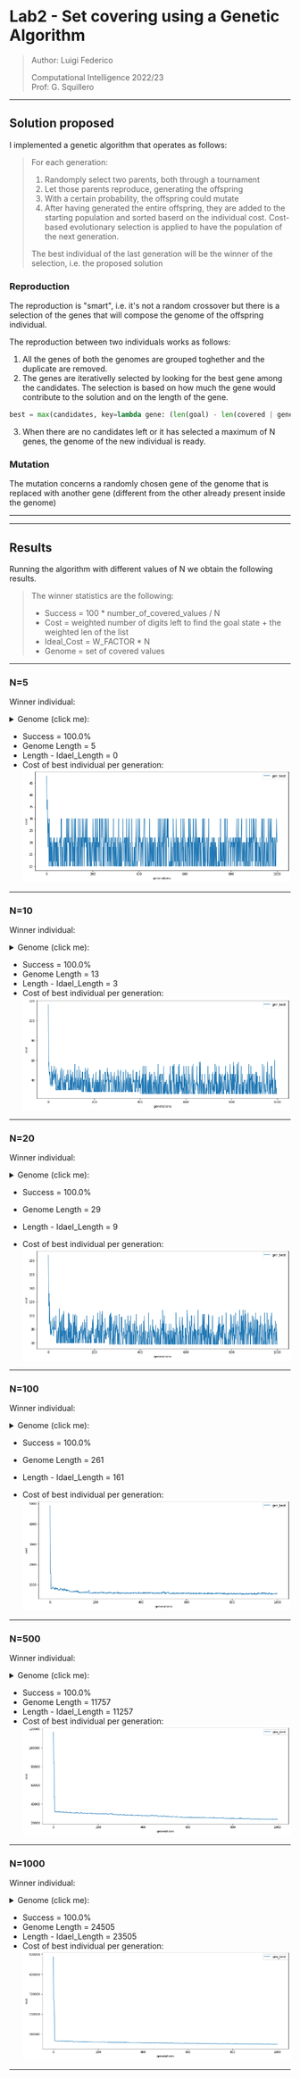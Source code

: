 
# __Lab2 - Set covering using a Genetic Algorithm__

> Author: Luigi Federico  
>  
> Computational Intelligence 2022/23  
> Prof: G. Squillero

---

## __Solution proposed__

I implemented a genetic algorithm that operates as follows:  
> For each generation:  
> 1. Randomply select two parents, both through a tournament  
> 2. Let those parents reproduce, generating the offspring  
> 3. With a certain probability, the offspring could mutate  
> 4. After having generated the entire offspring, they are added to the starting population and sorted baserd on the individual cost. Cost-based evolutionary selection is applied to have the population of the next generation.  
> 
> The best individual of the last generation will be the winner of the selection, i.e. the proposed solution


### __Reproduction__

The reproduction is "smart", i.e. it's not a random crossover but there is a selection of the genes that will compose the genome of the offspring individual.  

The reproduction between two individuals works as follows:
1. All the genes of both the genomes are grouped toghether and the duplicate are removed.
2. The genes are iterativelly selected by looking for the best gene among the candidates. The selection is based on how much the gene would contribute to the solution and on the length of the gene.
```Python
best = max(candidates, key=lambda gene: (len(goal) - len(covered | gene.values), -len(gene)))
```
3. When there are no candidates left or it has selected a maximum of N genes, the genome of the new individual is ready.

### __Mutation__

The mutation concerns a randomly chosen gene of the genome that is replaced with another gene (different from the other already present inside the genome)


---
---

## __Results__

Running the algorithm with different values of N we obtain the following results.

> The winner statistics are the following:
> - Success = 100 * number_of_covered_values / N
> - Cost = weighted number of digits left to find the goal state + the weighted len of the list
> - Ideal_Cost = W_FACTOR * N 
> - Genome = set of covered values

---

### __N=5__

Winner individual: 

<details>
<summary>Genome (click me):</summary>
[0]
[2]
[4]
[1, 3]
</details>

- Success = 100.0%
- Genome Length = 5
- Length - Idael_Length = 0
- Cost of best individual per generation:
![Best individuals per generation](./plots/best_gen_5.png)

---

### __N=10__

Winner individual: 

<details>
<summary>Genome (click me):</summary>
[6]
[0, 3]
[6, 9]
[2, 7, 8]
[0, 4]
[1, 3, 5]
</details>

- Success = 100.0%
- Genome Length = 13
- Length - Idael_Length = 3
- Cost of best individual per generation:
![Best individuals per generation](./plots/best_gen_10.png)

---

### __N=20__

Winner individual: 

<details>
<summary>Genome (click me):</summary>
[5, 8, 16]
[0, 1, 2, 7]
[4, 7, 8]
[3, 6, 7, 13, 15]
[3, 6, 7, 10, 14, 17]
[2, 3, 9, 11, 12, 17, 18, 19]
</details>

- Success = 100.0%
- Genome Length = 29
- Length - Idael_Length = 9

- Cost of best individual per generation:
![Best individuals per generation](./plots/best_gen_20.png)

---

### __N=100__

Winner individual: 

<details>
<summary>Genome (click me):</summary>
[2, 3, 14, 15, 19, 20, 24, 27, 32, 41, 46, 65, 66, 68, 77, 94, 97]
[1, 5, 11, 15, 19, 20, 21, 31, 35, 47, 50, 60, 63, 74, 76, 88, 98]
[3, 11, 13, 16, 23, 34, 39, 45, 46, 52, 55, 56, 57, 65, 70, 71, 97]
[2, 8, 18, 20, 22, 23, 24, 36, 39, 50, 58, 62, 63, 72, 77, 82, 87, 93]
[2, 10, 12, 16, 29, 31, 34, 38, 52, 57, 70, 71, 72, 75, 81, 83, 86, 97]
[0, 1, 5, 7, 12, 27, 34, 43, 48, 54, 60, 62, 66, 74, 77, 85, 96, 97]
[0, 2, 14, 18, 23, 30, 37, 45, 53, 54, 63, 65, 68, 73, 76, 78, 80, 85, 91]
[4, 9, 10, 12, 15, 25, 29, 33, 35, 37, 42, 45, 46, 56, 64, 65, 69, 82, 86]
[9, 11, 12, 14, 19, 29, 32, 33, 37, 58, 63, 65, 73, 82, 85, 92, 99]
[1, 3, 11, 19, 20, 26, 33, 41, 50, 55, 69, 70, 73, 75, 79, 80, 90, 97, 98]
[6, 12, 15, 18, 20, 24, 30, 31, 34, 37, 40, 41, 49, 53, 57, 59, 73, 78, 92, 97]
[1, 7, 15, 17, 20, 22, 33, 39, 44, 58, 63, 66, 77, 78, 84, 85, 89, 90, 92, 94]
[3, 4, 7, 11, 13, 15, 24, 27, 28, 32, 36, 44, 57, 67, 76, 79, 81, 84, 87, 90, 92]
[6, 10, 16, 17, 25, 33, 43, 50, 51, 55, 60, 61, 62, 64, 70, 71, 73, 89, 95, 97, 99]
</details>

- Success = 100.0%
- Genome Length = 261
- Length - Idael_Length = 161

- Cost of best individual per generation:
![Best individuals per generation](./plots/best_gen_100.png)

---

### __N=500__

Winner individual: 

<details>
<summary>Genome (click me):</summary>
[11, 16, 17, 20, 24, 38, 60, 66, 75, 78, 79, 86, 102, 108, 117, 120, 122, 126, 134, 138, 139, 140, 141, 142, 151, 155, 157, 158, 178, 191, 197, 200, 201, 204, 206, 211, 224, 227, 232, 239, 242, 248, 249, 258, 260, 261, 265, 266, 267, 268, 275, 277, 278, 279, 294, 296, 304, 306, 308, 321, 322, 336, 348, 353, 355, 359, 370, 372, 380, 383, 387, 388, 392, 395, 403, 411, 417, 419, 422, 455, 464, 485, 486, 493, 494, 498]
[3, 14, 33, 37, 38, 52, 62, 66, 69, 79, 83, 109, 113, 117, 118, 119, 126, 141, 147, 151, 169, 188, 196, 203, 208, 210, 216, 217, 223, 225, 228, 229, 240, 241, 256, 257, 261, 262, 272, 285, 287, 288, 301, 312, 313, 322, 323, 331, 333, 334, 336, 338, 339, 342, 352, 354, 357, 362, 367, 376, 377, 378, 380, 384, 385, 386, 389, 397, 402, 409, 415, 416, 418, 427, 431, 434, 436, 437, 439, 441, 451, 454, 463, 471, 484, 485, 486, 492, 497, 499]
[0, 12, 14, 19, 36, 46, 56, 57, 61, 66, 77, 78, 82, 88, 91, 104, 106, 113, 116, 117, 122, 124, 137, 139, 143, 145, 149, 151, 159, 168, 170, 187, 190, 191, 206, 207, 215, 220, 226, 230, 231, 249, 268, 278, 279, 282, 287, 289, 303, 314, 326, 331, 335, 347, 348, 350, 353, 355, 366, 375, 378, 382, 384, 389, 396, 397, 400, 404, 405, 409, 417, 426, 432, 435, 436, 443, 444, 449, 451, 458, 465, 468, 472, 474, 481, 483, 484, 486, 487, 498]
[0, 16, 17, 20, 21, 25, 34, 37, 39, 48, 65, 69, 89, 91, 93, 100, 102, 103, 121, 139, 152, 157, 162, 171, 175, 178, 181, 186, 187, 204, 207, 214, 220, 224, 226, 232, 247, 250, 256, 258, 261, 264, 276, 282, 284, 285, 286, 288, 290, 292, 295, 306, 308, 311, 313, 314, 319, 320, 321, 325, 331, 336, 337, 340, 343, 351, 357, 364, 380, 391, 393, 404, 405, 406, 414, 417, 418, 422, 424, 426, 430, 435, 436, 440, 443, 454, 465, 471, 493, 498]
[1, 8, 16, 28, 34, 45, 46, 68, 75, 79, 84, 85, 89, 92, 95, 109, 110, 118, 119, 123, 124, 129, 133, 141, 142, 143, 146, 153, 154, 157, 161, 173, 175, 181, 188, 190, 191, 192, 196, 198, 204, 206, 210, 216, 230, 232, 233, 236, 246, 248, 254, 256, 269, 272, 273, 280, 282, 294, 298, 300, 302, 307, 314, 316, 319, 328, 333, 343, 348, 354, 359, 360, 362, 364, 367, 368, 373, 375, 379, 400, 426, 429, 437, 439, 442, 444, 448, 453, 465, 468]
[2, 6, 8, 9, 12, 18, 23, 28, 50, 53, 56, 70, 71, 80, 83, 85, 106, 113, 115, 116, 125, 126, 129, 147, 152, 157, 160, 161, 165, 169, 172, 174, 175, 180, 182, 188, 195, 196, 197, 210, 213, 219, 223, 252, 264, 267, 270, 272, 277, 284, 287, 289, 300, 303, 310, 313, 320, 327, 343, 359, 362, 363, 372, 374, 381, 386, 390, 393, 396, 398, 399, 421, 433, 436, 443, 451, 452, 461, 464, 468, 476, 477, 479, 480, 485, 488, 489, 490, 491, 493, 496]
[2, 3, 8, 15, 23, 29, 30, 36, 40, 46, 48, 49, 55, 64, 78, 85, 94, 97, 98, 102, 113, 122, 128, 137, 143, 150, 157, 158, 168, 179, 191, 192, 195, 207, 212, 214, 217, 230, 232, 237, 241, 248, 252, 253, 260, 271, 272, 273, 282, 289, 292, 296, 298, 301, 303, 312, 315, 316, 318, 320, 321, 329, 332, 349, 351, 354, 361, 367, 368, 374, 375, 378, 384, 389, 392, 396, 402, 404, 406, 408, 416, 422, 423, 439, 445, 456, 472, 473, 485, 490, 495]
[1, 16, 20, 21, 26, 29, 34, 45, 50, 54, 56, 57, 59, 61, 71, 72, 79, 84, 85, 86, 87, 88, 91, 94, 100, 101, 104, 108, 118, 119, 129, 143, 144, 146, 163, 166, 171, 178, 187, 194, 199, 200, 210, 217, 219, 227, 235, 239, 240, 241, 246, 250, 251, 254, 270, 275, 285, 295, 313, 318, 321, 323, 333, 336, 345, 346, 357, 376, 377, 380, 383, 389, 394, 395, 399, 401, 410, 420, 423, 424, 427, 441, 443, 447, 448, 467, 470, 474, 483, 488, 489, 499]
[14, 18, 20, 26, 46, 55, 74, 78, 81, 91, 95, 97, 102, 106, 130, 133, 134, 139, 143, 145, 154, 171, 176, 182, 185, 190, 192, 195, 198, 200, 205, 208, 213, 214, 223, 231, 234, 237, 241, 248, 253, 256, 260, 263, 268, 271, 276, 277, 281, 282, 283, 284, 291, 294, 295, 298, 303, 310, 318, 324, 327, 331, 335, 337, 344, 346, 351, 353, 369, 371, 386, 391, 395, 396, 397, 399, 407, 413, 417, 419, 422, 424, 435, 450, 458, 459, 464, 474, 475, 478, 484, 487]
[17, 22, 38, 42, 45, 49, 50, 55, 57, 75, 80, 82, 83, 85, 88, 95, 99, 102, 105, 108, 114, 117, 124, 128, 136, 140, 141, 145, 148, 152, 154, 155, 156, 157, 161, 165, 167, 170, 171, 181, 193, 194, 197, 205, 214, 219, 222, 237, 246, 261, 264, 273, 276, 278, 280, 283, 289, 296, 300, 302, 308, 309, 325, 326, 327, 329, 331, 332, 334, 338, 347, 353, 358, 360, 378, 392, 394, 400, 405, 406, 412, 415, 422, 425, 427, 428, 437, 444, 447, 449, 452, 455, 473]
[4, 13, 20, 21, 22, 29, 32, 38, 39, 42, 48, 49, 53, 54, 56, 57, 77, 78, 80, 88, 90, 92, 99, 104, 114, 119, 125, 132, 134, 139, 151, 152, 158, 161, 162, 167, 171, 173, 190, 193, 199, 205, 209, 213, 220, 222, 223, 237, 255, 261, 263, 271, 273, 274, 275, 278, 282, 284, 293, 297, 298, 302, 318, 319, 328, 330, 335, 339, 340, 342, 358, 360, 364, 368, 370, 383, 387, 389, 390, 391, 400, 415, 419, 423, 424, 435, 436, 438, 445, 452, 457, 466, 486, 488]
[1, 17, 18, 24, 26, 30, 32, 39, 41, 42, 45, 46, 55, 58, 61, 67, 71, 77, 79, 80, 83, 88, 90, 100, 103, 111, 119, 122, 131, 136, 149, 155, 159, 160, 161, 165, 167, 168, 171, 177, 179, 187, 193, 194, 207, 210, 212, 223, 224, 226, 239, 242, 243, 245, 246, 251, 254, 256, 259, 261, 270, 274, 290, 302, 303, 307, 312, 316, 318, 320, 325, 338, 344, 346, 355, 368, 375, 383, 394, 396, 404, 408, 418, 427, 428, 450, 452, 458, 466, 467, 468, 471, 472, 478, 479]
[2, 7, 19, 29, 43, 44, 61, 69, 77, 78, 80, 83, 95, 96, 105, 108, 120, 122, 124, 128, 134, 138, 139, 141, 142, 148, 158, 181, 188, 193, 197, 198, 199, 204, 212, 218, 219, 234, 240, 245, 246, 247, 250, 256, 260, 261, 268, 269, 273, 283, 284, 289, 291, 294, 301, 305, 307, 311, 314, 317, 321, 328, 333, 334, 336, 346, 349, 354, 363, 367, 377, 382, 386, 388, 391, 423, 425, 436, 446, 448, 452, 454, 455, 458, 460, 464, 467, 471, 476, 478, 479, 484, 488, 490, 494]
[17, 20, 24, 30, 31, 38, 42, 45, 56, 58, 61, 63, 67, 70, 78, 87, 90, 94, 100, 101, 102, 103, 104, 109, 116, 117, 124, 127, 138, 141, 151, 164, 165, 168, 170, 175, 180, 183, 188, 201, 202, 205, 207, 210, 217, 219, 222, 224, 227, 229, 235, 264, 265, 282, 286, 292, 299, 302, 307, 312, 316, 322, 323, 324, 327, 333, 346, 347, 358, 361, 372, 373, 374, 375, 376, 382, 386, 391, 392, 406, 415, 424, 425, 427, 430, 434, 436, 440, 446, 450, 460, 464, 469, 474, 492, 498]
[2, 6, 10, 12, 19, 30, 31, 33, 41, 56, 62, 70, 79, 82, 83, 84, 85, 90, 94, 101, 105, 111, 117, 123, 129, 130, 139, 140, 143, 150, 151, 152, 158, 166, 167, 184, 194, 199, 204, 206, 213, 217, 223, 239, 253, 256, 260, 278, 283, 284, 290, 293, 297, 298, 301, 307, 310, 316, 321, 322, 333, 344, 345, 347, 349, 353, 356, 367, 373, 379, 383, 399, 404, 405, 406, 409, 422, 423, 427, 432, 435, 464, 468, 469, 471, 475, 476, 478, 482, 484, 488, 489, 491, 494, 496, 497]
[19, 34, 35, 40, 42, 43, 44, 48, 59, 73, 81, 83, 84, 103, 104, 105, 117, 126, 128, 132, 138, 143, 147, 162, 175, 183, 192, 195, 199, 200, 205, 219, 220, 228, 234, 241, 243, 247, 248, 253, 256, 257, 259, 260, 263, 266, 268, 276, 281, 286, 288, 297, 299, 308, 312, 313, 314, 317, 321, 329, 331, 336, 345, 349, 350, 353, 354, 356, 361, 362, 365, 367, 372, 380, 381, 382, 389, 390, 398, 411, 414, 418, 427, 432, 434, 441, 442, 445, 447, 454, 461, 467, 470, 471, 481, 487, 496]
[0, 5, 6, 10, 12, 22, 23, 24, 32, 33, 34, 38, 44, 53, 56, 62, 65, 66, 68, 75, 78, 94, 96, 98, 102, 104, 107, 109, 118, 120, 129, 130, 134, 143, 144, 149, 150, 155, 156, 157, 159, 170, 172, 182, 184, 187, 202, 210, 216, 217, 228, 229, 233, 240, 241, 244, 253, 256, 265, 272, 278, 281, 290, 292, 293, 305, 310, 322, 323, 324, 328, 329, 340, 347, 348, 350, 354, 361, 369, 370, 381, 386, 388, 389, 405, 412, 431, 437, 440, 441, 445, 468, 469, 491, 492, 497, 499]
[0, 2, 3, 5, 7, 18, 26, 32, 38, 40, 46, 47, 51, 55, 56, 64, 68, 73, 76, 78, 81, 95, 111, 115, 121, 124, 133, 145, 147, 152, 156, 159, 164, 173, 174, 175, 176, 179, 186, 188, 190, 193, 196, 199, 203, 212, 216, 217, 219, 222, 223, 226, 229, 236, 237, 244, 246, 268, 277, 284, 288, 293, 300, 307, 310, 313, 327, 330, 338, 340, 342, 345, 346, 349, 359, 360, 367, 374, 376, 392, 401, 405, 407, 419, 420, 431, 434, 444, 451, 458, 459, 470, 472, 479, 480, 489, 498]
[1, 4, 6, 9, 11, 13, 24, 26, 31, 34, 41, 46, 56, 68, 71, 72, 78, 86, 88, 90, 91, 104, 109, 113, 124, 125, 130, 135, 136, 137, 156, 173, 175, 177, 182, 188, 196, 198, 204, 206, 208, 209, 214, 220, 221, 222, 223, 241, 243, 250, 253, 273, 280, 281, 284, 286, 287, 288, 292, 308, 309, 310, 311, 318, 323, 330, 336, 339, 360, 361, 364, 368, 383, 392, 394, 395, 397, 403, 405, 407, 408, 414, 416, 417, 420, 423, 439, 442, 445, 447, 450, 462, 469, 470, 473, 489, 494]
[2, 10, 15, 25, 27, 45, 47, 51, 61, 64, 70, 85, 88, 98, 100, 108, 116, 120, 124, 125, 129, 134, 135, 156, 158, 161, 165, 171, 172, 178, 181, 182, 183, 190, 192, 193, 198, 203, 212, 216, 230, 234, 240, 253, 270, 281, 282, 287, 300, 310, 311, 314, 319, 322, 325, 331, 332, 352, 354, 355, 360, 366, 374, 376, 378, 382, 384, 386, 388, 390, 391, 392, 398, 418, 420, 423, 430, 433, 436, 449, 452, 456, 457, 458, 460, 462, 464, 467, 473, 476, 477, 478, 480, 487, 490, 491, 493]
...
[1, 9, 10, 15, 17, 21, 23, 25, 34, 36, 38, 39, 45, 46, 49, 50, 51, 53, 56, 60, 62, 63, 67, 68, 70, 75, 76, 79, 80, 99, 100, 104, 115, 117, 121, 122, 124, 125, 134, 137, 145, 146, 154, 155, 156, 157, 161, 162, 165, 166, 176, 178, 184, 190, 191, 192, 196, 201, 202, 206, 208, 214, 221, 224, 226, 231, 234, 238, 239, 240, 242, 243, 249, 251, 254, 255, 259, 264, 266, 267, 272, 274, 279, 280, 281, 283, 285, 288, 289, 292, 293, 297, 304, 306, 308, 309, 313, 314, 318, 319, 328, 330, 331, 340, 343, 346, 347, 349, 350, 354, 358, 362, 363, 365, 371, 378, 380, 381, 382, 385, 387, 391, 394, 395, 400, 402, 405, 408, 410, 412, 413, 414, 416, 419, 424, 425, 429, 432, 435, 439, 440, 442, 448, 454, 455, 461, 463, 467, 470, 471, 473, 477, 479, 480, 485, 488, 489, 491, 493, 495]
[1, 2, 3, 4, 7, 8, 9, 10, 11, 19, 27, 29, 33, 34, 36, 40, 45, 48, 49, 52, 54, 55, 56, 62, 64, 66, 67, 68, 70, 73, 76, 82, 85, 90, 97, 98, 102, 106, 107, 113, 119, 120, 128, 130, 131, 138, 141, 142, 143, 144, 145, 149, 151, 152, 154, 163, 168, 169, 170, 171, 175, 177, 179, 183, 185, 193, 196, 197, 202, 207, 209, 210, 212, 216, 222, 225, 226, 227, 229, 230, 232, 239, 247, 248, 250, 253, 255, 265, 268, 272, 273, 274, 275, 280, 283, 284, 285, 289, 295, 297, 300, 301, 302, 315, 317, 322, 328, 330, 332, 333, 334, 341, 343, 349, 351, 353, 354, 364, 368, 370, 371, 372, 373, 375, 377, 384, 385, 387, 388, 390, 391, 394, 396, 398, 399, 404, 410, 411, 416, 418, 419, 421, 423, 425, 427, 428, 430, 433, 435, 437, 446, 447, 449, 452, 453, 454, 455, 459, 461, 463, 472, 476, 477, 478, 480, 481, 482, 483, 490, 494, 497]
[2, 3, 5, 6, 7, 9, 13, 14, 15, 17, 19, 20, 22, 24, 26, 29, 31, 34, 39, 40, 41, 45, 48, 49, 52, 55, 56, 57, 58, 61, 62, 64, 67, 68, 69, 70, 84, 91, 97, 99, 100, 101, 107, 109, 112, 113, 119, 123, 124, 127, 131, 132, 136, 138, 140, 142, 145, 146, 154, 160, 161, 165, 169, 170, 171, 172, 175, 177, 178, 180, 182, 187, 190, 198, 199, 201, 202, 203, 205, 208, 211, 215, 218, 219, 222, 226, 228, 231, 232, 242, 244, 247, 248, 251, 252, 254, 258, 260, 261, 266, 267, 269, 270, 271, 272, 280, 285, 288, 289, 292, 294, 296, 303, 307, 311, 312, 316, 318, 319, 328, 332, 337, 349, 359, 362, 365, 366, 368, 369, 370, 372, 375, 378, 380, 384, 386, 387, 388, 391, 395, 396, 400, 404, 406, 410, 411, 414, 418, 420, 422, 426, 428, 431, 433, 434, 435, 437, 441, 448, 451, 452, 454, 458, 461, 463, 466, 468, 471, 473, 475, 479, 480, 486, 487, 491, 493, 494, 496]
[0, 1, 3, 7, 12, 15, 22, 23, 26, 28, 41, 43, 49, 50, 53, 57, 58, 60, 61, 62, 66, 70, 74, 76, 78, 80, 81, 84, 85, 89, 91, 94, 95, 97, 100, 101, 104, 107, 111, 116, 122, 123, 127, 129, 130, 132, 133, 135, 138, 140, 143, 147, 153, 157, 159, 160, 162, 163, 164, 166, 168, 170, 171, 172, 177, 178, 183, 190, 193, 194, 196, 201, 209, 213, 216, 218, 221, 223, 224, 226, 227, 229, 232, 233, 234, 239, 241, 246, 250, 252, 257, 261, 262, 263, 264, 265, 266, 267, 268, 269, 273, 278, 279, 284, 285, 286, 290, 291, 292, 296, 297, 298, 299, 300, 302, 305, 308, 309, 311, 312, 318, 320, 321, 323, 326, 327, 330, 332, 334, 335, 337, 338, 340, 343, 347, 352, 353, 354, 355, 359, 360, 361, 363, 364, 365, 366, 372, 373, 379, 386, 388, 389, 390, 393, 395, 396, 397, 400, 404, 405, 406, 407, 410, 411, 415, 417, 419, 422, 433, 435, 437, 445, 446, 452, 453, 454, 456, 458, 460, 461, 463, 464, 465, 467, 470, 472, 473, 476, 478, 481, 484, 491, 492, 494, 495]
</details>

- Success = 100.0%
- Genome Length = 11757
- Length - Idael_Length = 11257
- Cost of best individual per generation:
![Best individuals per generation](./plots/best_gen_500.png)

---

### __N=1000__

Winner individual: 

<details>
<summary>Genome (click me):</summary>
[0, 1, 9, 18, 20, 36, 48, 62, 71, 73, 79, 80, 93, 94, 108, 110, 123, 128, 131, 132, 143, 155, 167, 170, 176, 193, 198, 208, 210, 225, 232, 236, 238, 254, 260, 266, 267, 268, 282, 288, 314, 316, 317, 320, 322, 333, 335, 338, 342, 345, 357, 358, 360, 362, 364, 382, 383, 386, 387, 391, 396, 408, 409, 417, 426, 427, 429, 430, 431, 434, 435, 440, 444, 450, 455, 459, 472, 473, 484, 485, 489, 491, 496, 498, 499, 504, 513, 514, 516, 521, 522, 526, 553, 559, 571, 574, 580, 590, 598, 602, 607, 608, 619, 625, 633, 641, 649, 656, 672, 673, 679, 685, 710, 711, 714, 720, 727, 732, 734, 742, 759, 762, 764, 766, 767, 776, 779, 784, 785, 787, 793, 800, 807, 815, 817, 820, 826, 828, 830, 836, 837, 841, 842, 843, 844, 851, 859, 863, 869, 874, 880, 881, 886, 888, 893, 897, 899, 901, 902, 905, 909, 919, 927, 928, 932, 935, 944, 947, 948, 951, 962, 964, 969, 978, 996, 999]
[8, 9, 22, 23, 33, 36, 39, 46, 49, 50, 55, 60, 64, 65, 66, 68, 76, 77, 78, 103, 108, 112, 118, 128, 133, 134, 136, 141, 146, 147, 155, 175, 183, 186, 196, 198, 203, 204, 210, 217, 222, 226, 229, 281, 283, 295, 296, 299, 306, 309, 312, 316, 328, 330, 331, 334, 335, 343, 346, 354, 356, 358, 361, 377, 392, 399, 414, 420, 423, 428, 429, 433, 435, 439, 444, 446, 447, 449, 455, 456, 457, 461, 466, 476, 477, 478, 484, 487, 501, 502, 504, 516, 517, 518, 521, 526, 536, 547, 552, 557, 560, 568, 570, 588, 590, 606, 609, 611, 617, 618, 622, 624, 627, 637, 639, 640, 643, 644, 648, 663, 668, 673, 678, 680, 686, 688, 691, 693, 696, 710, 719, 720, 727, 730, 737, 742, 748, 749, 761, 769, 779, 805, 808, 813, 822, 834, 838, 843, 845, 846, 847, 852, 856, 859, 862, 871, 875, 882, 884, 890, 899, 902, 907, 910, 916, 925, 935, 936, 937, 942, 953, 959, 967, 983, 985, 993, 998]
[0, 1, 11, 20, 22, 33, 34, 38, 49, 57, 60, 69, 74, 75, 76, 79, 90, 92, 95, 103, 106, 107, 110, 113, 130, 133, 139, 144, 145, 151, 161, 164, 166, 170, 171, 174, 178, 179, 181, 186, 192, 206, 214, 224, 226, 228, 230, 238, 243, 255, 262, 267, 271, 301, 309, 314, 316, 324, 325, 326, 327, 330, 331, 339, 343, 344, 346, 348, 350, 355, 358, 359, 360, 365, 373, 382, 384, 387, 395, 400, 405, 423, 429, 447, 448, 457, 462, 489, 490, 494, 498, 502, 504, 508, 538, 539, 555, 559, 560, 575, 576, 577, 579, 581, 586, 591, 600, 603, 608, 616, 626, 628, 651, 654, 664, 666, 678, 681, 686, 703, 705, 709, 710, 717, 718, 720, 721, 724, 725, 734, 737, 746, 749, 750, 751, 763, 776, 789, 792, 805, 807, 810, 818, 821, 825, 828, 829, 834, 841, 848, 856, 864, 866, 871, 881, 884, 889, 902, 905, 906, 907, 909, 910, 914, 919, 939, 940, 943, 951, 959, 964, 970, 971, 974, 983, 986, 988, 990, 991, 992, 993, 999]
[4, 5, 10, 14, 17, 28, 29, 45, 49, 68, 74, 76, 79, 90, 91, 107, 112, 114, 118, 124, 128, 129, 130, 137, 143, 144, 145, 156, 157, 159, 171, 176, 180, 186, 190, 199, 201, 207, 209, 219, 220, 222, 230, 234, 237, 254, 261, 267, 277, 283, 296, 298, 300, 308, 309, 310, 312, 313, 316, 318, 325, 326, 330, 332, 335, 341, 342, 346, 355, 358, 367, 368, 370, 372, 373, 386, 395, 408, 413, 419, 421, 426, 428, 431, 442, 454, 463, 464, 469, 470, 472, 475, 477, 478, 479, 486, 491, 494, 500, 504, 518, 531, 536, 537, 541, 544, 553, 560, 575, 576, 585, 587, 595, 596, 601, 614, 617, 622, 636, 639, 644, 657, 660, 679, 681, 703, 715, 718, 719, 732, 740, 741, 750, 754, 765, 766, 768, 772, 773, 777, 780, 781, 782, 783, 789, 793, 800, 807, 808, 821, 824, 834, 839, 840, 857, 880, 885, 887, 888, 894, 897, 903, 904, 912, 913, 917, 918, 922, 930, 933, 938, 950, 953, 955, 957, 963, 979, 982, 988, 991, 996, 998, 999]
[2, 7, 16, 22, 25, 46, 51, 60, 62, 63, 65, 66, 67, 68, 70, 75, 76, 82, 87, 88, 97, 107, 111, 113, 115, 118, 122, 126, 135, 136, 140, 141, 151, 173, 199, 201, 202, 210, 213, 218, 221, 228, 232, 235, 239, 241, 244, 246, 251, 255, 260, 261, 265, 280, 288, 291, 296, 300, 304, 320, 321, 322, 327, 328, 332, 335, 338, 346, 352, 359, 362, 370, 371, 406, 415, 419, 422, 423, 425, 426, 432, 434, 437, 445, 446, 447, 449, 450, 463, 476, 485, 489, 494, 496, 498, 509, 520, 525, 528, 531, 540, 549, 551, 560, 563, 565, 569, 571, 578, 584, 586, 592, 605, 620, 622, 631, 636, 641, 649, 651, 656, 677, 678, 683, 685, 687, 697, 699, 701, 707, 726, 730, 734, 739, 748, 751, 756, 763, 767, 777, 781, 783, 784, 788, 789, 794, 801, 802, 808, 809, 812, 814, 828, 846, 848, 864, 865, 867, 870, 876, 886, 896, 911, 921, 923, 924, 937, 946, 953, 962, 964, 968, 973, 977, 978, 981, 985, 987, 991, 994, 995, 997, 998]
[0, 5, 8, 12, 15, 18, 26, 28, 30, 34, 51, 54, 58, 59, 65, 66, 67, 72, 83, 87, 92, 96, 97, 101, 106, 107, 115, 116, 119, 128, 130, 133, 136, 145, 159, 161, 162, 163, 188, 189, 190, 191, 195, 207, 218, 223, 225, 230, 234, 248, 252, 256, 270, 287, 288, 298, 301, 312, 314, 315, 321, 329, 332, 333, 344, 348, 350, 356, 386, 395, 396, 398, 405, 421, 425, 427, 428, 430, 436, 439, 444, 446, 453, 490, 497, 499, 502, 505, 508, 514, 521, 523, 529, 530, 532, 534, 538, 541, 543, 548, 562, 571, 573, 575, 576, 583, 584, 601, 602, 603, 604, 609, 612, 614, 631, 633, 634, 638, 644, 651, 653, 662, 663, 675, 676, 683, 684, 689, 690, 691, 692, 697, 698, 699, 704, 707, 713, 725, 727, 728, 745, 759, 760, 772, 793, 797, 802, 811, 815, 817, 818, 821, 824, 828, 834, 835, 846, 847, 852, 856, 881, 883, 885, 893, 908, 911, 923, 928, 936, 939, 946, 947, 951, 963, 968, 973, 974, 976, 983, 986, 990, 991, 997]
[10, 15, 32, 35, 43, 46, 50, 68, 75, 76, 78, 79, 84, 88, 90, 91, 92, 103, 113, 118, 119, 126, 129, 130, 131, 132, 141, 142, 149, 150, 168, 192, 197, 200, 206, 207, 211, 222, 239, 242, 250, 253, 256, 258, 263, 264, 269, 281, 282, 284, 298, 311, 313, 317, 322, 333, 336, 337, 338, 341, 349, 356, 359, 362, 366, 373, 374, 376, 386, 391, 396, 402, 406, 410, 416, 423, 433, 436, 438, 439, 444, 448, 450, 452, 455, 456, 458, 475, 479, 484, 486, 487, 489, 498, 507, 514, 516, 519, 524, 527, 528, 537, 539, 541, 542, 547, 548, 562, 575, 577, 582, 586, 593, 594, 596, 597, 599, 606, 618, 620, 625, 634, 643, 651, 673, 682, 684, 687, 690, 692, 695, 699, 704, 721, 727, 731, 734, 743, 753, 768, 770, 772, 773, 776, 777, 782, 788, 794, 796, 803, 806, 807, 814, 819, 822, 825, 830, 838, 841, 844, 851, 852, 859, 865, 872, 884, 892, 895, 908, 912, 919, 923, 927, 932, 934, 935, 939, 942, 960, 963, 964, 971, 980, 998]
[7, 8, 13, 15, 19, 21, 22, 32, 34, 35, 47, 49, 68, 71, 74, 82, 83, 89, 92, 95, 100, 127, 128, 129, 133, 148, 150, 169, 185, 189, 194, 199, 201, 205, 209, 221, 232, 234, 235, 236, 237, 239, 240, 243, 252, 253, 258, 268, 269, 271, 273, 276, 284, 286, 289, 292, 295, 296, 300, 314, 318, 333, 336, 344, 346, 352, 356, 357, 359, 396, 411, 420, 426, 428, 431, 434, 435, 441, 442, 447, 449, 457, 459, 460, 461, 467, 469, 470, 473, 475, 480, 486, 497, 499, 502, 506, 512, 513, 520, 521, 522, 524, 531, 532, 535, 553, 554, 561, 567, 572, 574, 585, 594, 597, 599, 626, 635, 640, 645, 655, 656, 665, 673, 679, 684, 687, 714, 721, 732, 736, 738, 739, 740, 746, 760, 762, 764, 768, 788, 791, 793, 794, 796, 815, 819, 820, 823, 828, 831, 839, 842, 846, 847, 856, 859, 863, 865, 880, 882, 885, 890, 893, 894, 903, 906, 910, 916, 937, 940, 945, 955, 957, 960, 967, 974, 975, 977, 979, 980, 982, 992, 993, 994, 997]
[5, 14, 34, 35, 36, 44, 50, 64, 69, 73, 75, 76, 84, 85, 90, 101, 103, 104, 107, 109, 110, 113, 122, 123, 125, 126, 131, 133, 140, 145, 154, 165, 167, 171, 173, 178, 185, 189, 196, 198, 205, 212, 216, 220, 235, 243, 247, 249, 257, 259, 266, 281, 287, 291, 301, 305, 307, 310, 314, 320, 321, 330, 340, 341, 342, 352, 358, 369, 371, 382, 386, 387, 403, 404, 411, 412, 415, 418, 420, 427, 433, 439, 444, 446, 452, 453, 460, 463, 469, 471, 484, 490, 493, 496, 498, 503, 512, 513, 514, 522, 535, 546, 553, 555, 567, 570, 588, 592, 593, 599, 601, 613, 615, 616, 621, 626, 627, 630, 632, 640, 642, 665, 666, 672, 682, 683, 691, 697, 700, 708, 714, 717, 721, 724, 726, 734, 735, 740, 742, 767, 769, 774, 781, 784, 787, 793, 803, 810, 821, 828, 840, 854, 856, 864, 867, 871, 888, 889, 898, 899, 902, 912, 914, 922, 923, 927, 932, 934, 935, 950, 951, 952, 953, 954, 957, 960, 961, 970, 971, 976, 983, 985, 987, 997]
[0, 12, 16, 18, 33, 36, 49, 51, 55, 57, 59, 60, 63, 66, 67, 70, 71, 81, 89, 106, 114, 118, 121, 122, 124, 152, 153, 155, 156, 163, 168, 181, 186, 191, 199, 207, 208, 221, 224, 225, 239, 245, 259, 262, 263, 275, 277, 283, 291, 300, 303, 315, 318, 329, 332, 335, 339, 340, 356, 360, 363, 386, 391, 393, 396, 401, 406, 407, 412, 415, 422, 427, 430, 441, 442, 443, 450, 453, 456, 457, 460, 463, 466, 470, 471, 472, 480, 490, 499, 501, 502, 514, 516, 520, 523, 525, 529, 534, 540, 543, 547, 548, 550, 552, 554, 556, 562, 576, 581, 583, 587, 589, 590, 592, 604, 608, 610, 618, 619, 623, 630, 636, 650, 655, 656, 657, 664, 672, 673, 685, 689, 690, 697, 703, 712, 726, 729, 730, 744, 749, 758, 768, 770, 779, 783, 794, 796, 798, 814, 821, 822, 830, 831, 832, 833, 847, 849, 852, 855, 860, 862, 867, 869, 872, 875, 878, 879, 883, 888, 890, 893, 894, 896, 912, 920, 928, 942, 952, 956, 960, 961, 963, 967, 970, 973, 990]
[17, 19, 20, 30, 31, 35, 46, 50, 53, 61, 62, 65, 67, 68, 78, 87, 103, 104, 106, 107, 111, 114, 124, 125, 129, 133, 137, 140, 144, 172, 176, 182, 184, 186, 188, 189, 195, 198, 200, 204, 210, 211, 216, 219, 234, 235, 244, 249, 252, 253, 262, 263, 265, 267, 276, 281, 290, 318, 320, 327, 328, 338, 354, 361, 371, 374, 375, 376, 382, 384, 387, 392, 400, 407, 415, 419, 438, 444, 447, 449, 452, 463, 468, 470, 479, 503, 507, 510, 516, 522, 527, 532, 533, 536, 541, 542, 553, 557, 569, 571, 582, 584, 591, 592, 594, 596, 597, 601, 609, 610, 620, 622, 627, 644, 653, 654, 658, 667, 669, 679, 688, 690, 691, 694, 695, 702, 722, 735, 736, 740, 743, 745, 748, 754, 756, 759, 762, 767, 772, 777, 779, 785, 788, 789, 793, 805, 815, 820, 827, 830, 834, 849, 855, 856, 857, 858, 859, 864, 871, 884, 889, 909, 912, 916, 920, 921, 923, 932, 933, 937, 944, 945, 946, 947, 951, 962, 963, 966, 968, 973, 977, 981, 989, 990, 993, 996, 998]
[1, 3, 13, 14, 15, 17, 20, 29, 37, 57, 65, 67, 72, 73, 75, 87, 91, 110, 113, 118, 123, 127, 144, 147, 157, 164, 166, 168, 171, 173, 176, 186, 198, 201, 203, 217, 219, 222, 225, 232, 244, 249, 254, 262, 266, 268, 276, 280, 285, 301, 316, 318, 320, 329, 330, 340, 341, 344, 348, 350, 361, 362, 363, 368, 388, 389, 394, 397, 402, 403, 406, 408, 410, 422, 424, 425, 430, 436, 441, 447, 450, 453, 455, 469, 470, 471, 475, 477, 485, 487, 493, 499, 504, 512, 516, 517, 519, 521, 524, 530, 532, 538, 544, 545, 557, 562, 572, 573, 581, 589, 594, 609, 610, 619, 625, 633, 634, 654, 656, 659, 665, 666, 668, 671, 676, 684, 686, 689, 690, 695, 706, 707, 710, 711, 715, 716, 723, 731, 734, 736, 738, 742, 748, 763, 764, 774, 780, 789, 797, 800, 805, 806, 809, 820, 821, 836, 838, 841, 842, 845, 859, 875, 892, 894, 897, 899, 900, 905, 909, 912, 914, 916, 918, 922, 925, 929, 938, 941, 942, 947, 949, 958, 964, 971, 972, 987, 998]
[3, 10, 12, 17, 18, 34, 38, 40, 41, 43, 48, 50, 56, 58, 59, 71, 74, 75, 77, 78, 82, 85, 91, 99, 105, 115, 120, 133, 137, 146, 148, 165, 166, 167, 172, 184, 190, 193, 194, 196, 207, 214, 216, 220, 225, 228, 232, 242, 243, 247, 250, 269, 272, 275, 287, 289, 290, 292, 294, 299, 301, 305, 307, 315, 319, 320, 324, 327, 329, 330, 339, 340, 342, 343, 346, 353, 354, 373, 379, 384, 398, 406, 412, 414, 419, 427, 428, 430, 431, 433, 442, 445, 472, 482, 485, 498, 499, 500, 502, 506, 507, 535, 545, 551, 552, 553, 555, 562, 565, 569, 580, 595, 610, 620, 628, 636, 639, 659, 670, 678, 686, 692, 696, 697, 699, 700, 702, 704, 708, 709, 713, 728, 735, 738, 746, 749, 753, 754, 760, 773, 778, 779, 780, 785, 787, 796, 797, 800, 808, 813, 816, 819, 829, 832, 838, 841, 842, 846, 848, 849, 853, 854, 856, 864, 868, 873, 880, 889, 890, 892, 897, 909, 916, 917, 919, 920, 935, 936, 942, 945, 948, 950, 957, 972, 977, 980, 995]
[6, 7, 15, 19, 40, 41, 53, 54, 55, 62, 66, 74, 79, 83, 87, 91, 93, 95, 96, 97, 111, 113, 118, 133, 137, 140, 144, 146, 148, 164, 167, 180, 186, 187, 189, 192, 204, 212, 220, 224, 231, 232, 233, 241, 245, 247, 258, 259, 269, 272, 275, 279, 284, 286, 292, 294, 299, 302, 308, 311, 314, 317, 326, 329, 355, 358, 359, 369, 374, 375, 380, 381, 382, 385, 386, 396, 398, 404, 416, 426, 436, 437, 446, 448, 451, 452, 457, 471, 472, 474, 483, 484, 485, 491, 507, 523, 524, 529, 530, 534, 540, 543, 544, 560, 563, 567, 571, 606, 607, 609, 615, 621, 622, 631, 633, 637, 639, 640, 641, 644, 656, 660, 662, 666, 675, 679, 686, 697, 703, 704, 708, 712, 725, 730, 734, 738, 740, 756, 757, 761, 769, 770, 771, 772, 776, 777, 782, 786, 801, 804, 808, 809, 825, 829, 830, 833, 838, 840, 842, 844, 853, 868, 869, 874, 901, 908, 912, 913, 919, 927, 938, 944, 945, 947, 949, 955, 956, 961, 962, 966, 967, 968, 971, 976, 981, 995, 996, 998]
[1, 3, 4, 13, 25, 30, 35, 36, 40, 46, 53, 56, 63, 69, 76, 84, 90, 103, 105, 109, 122, 129, 140, 146, 150, 152, 158, 168, 176, 177, 180, 191, 192, 205, 206, 215, 219, 225, 228, 233, 234, 241, 249, 251, 256, 257, 260, 264, 267, 281, 282, 286, 289, 299, 303, 304, 305, 307, 319, 321, 330, 339, 345, 346, 349, 351, 359, 361, 362, 363, 371, 373, 376, 378, 379, 381, 383, 385, 389, 393, 397, 398, 412, 421, 429, 432, 446, 447, 450, 460, 472, 475, 478, 479, 488, 489, 491, 495, 506, 519, 521, 524, 537, 550, 574, 578, 579, 582, 604, 608, 620, 624, 627, 640, 643, 650, 663, 670, 672, 674, 686, 687, 692, 693, 697, 699, 703, 706, 715, 719, 722, 723, 731, 734, 749, 752, 753, 755, 769, 771, 773, 774, 775, 778, 783, 785, 788, 790, 794, 795, 800, 801, 803, 806, 807, 810, 811, 819, 821, 831, 832, 835, 836, 841, 864, 870, 872, 874, 881, 900, 903, 906, 911, 916, 929, 933, 939, 943, 946, 947, 949, 961, 964, 965, 966, 972, 973, 999]
[2, 3, 6, 10, 11, 14, 16, 26, 27, 37, 39, 43, 49, 51, 57, 61, 68, 70, 76, 77, 80, 99, 101, 108, 110, 116, 117, 119, 125, 131, 135, 140, 143, 144, 151, 157, 158, 159, 160, 161, 166, 167, 172, 173, 175, 178, 193, 197, 204, 205, 206, 213, 240, 251, 253, 260, 261, 264, 266, 269, 273, 277, 278, 298, 309, 311, 312, 317, 321, 325, 333, 339, 342, 351, 354, 355, 356, 358, 361, 370, 378, 382, 393, 416, 428, 430, 435, 437, 445, 448, 450, 455, 457, 462, 463, 474, 489, 491, 518, 543, 559, 561, 562, 564, 565, 567, 571, 573, 585, 587, 592, 593, 616, 626, 638, 639, 640, 642, 648, 662, 663, 670, 672, 689, 695, 696, 699, 702, 714, 722, 723, 726, 730, 738, 751, 760, 763, 765, 774, 792, 793, 797, 800, 804, 805, 808, 812, 813, 814, 816, 818, 819, 824, 825, 827, 829, 833, 834, 839, 850, 852, 858, 859, 861, 862, 866, 868, 869, 871, 873, 878, 893, 897, 899, 904, 915, 924, 926, 928, 930, 934, 946, 947, 958, 967, 987, 990, 999]
[3, 22, 23, 25, 26, 28, 29, 33, 41, 42, 48, 54, 56, 57, 60, 61, 68, 79, 97, 99, 106, 111, 116, 121, 125, 126, 130, 131, 135, 136, 138, 140, 142, 144, 152, 154, 161, 163, 164, 172, 178, 180, 186, 200, 204, 210, 213, 219, 224, 234, 240, 245, 249, 259, 261, 272, 297, 300, 302, 306, 312, 313, 315, 325, 326, 336, 337, 367, 368, 369, 373, 375, 380, 381, 384, 400, 415, 416, 421, 422, 423, 426, 427, 445, 448, 458, 459, 463, 471, 473, 476, 477, 478, 479, 485, 488, 495, 496, 497, 502, 505, 506, 508, 509, 515, 520, 521, 547, 559, 565, 569, 578, 582, 583, 584, 599, 614, 615, 616, 628, 634, 637, 645, 646, 647, 666, 671, 675, 676, 678, 680, 684, 687, 693, 694, 695, 699, 700, 707, 709, 712, 726, 729, 745, 751, 752, 757, 760, 763, 764, 772, 774, 776, 787, 803, 808, 813, 819, 823, 825, 828, 835, 841, 852, 855, 869, 873, 875, 884, 885, 888, 892, 893, 900, 913, 919, 924, 925, 929, 932, 937, 942, 946, 955, 964, 969, 972, 977, 999]
[5, 10, 14, 21, 22, 25, 26, 34, 44, 46, 53, 59, 92, 100, 105, 106, 108, 123, 125, 126, 139, 140, 143, 174, 176, 177, 183, 192, 201, 210, 211, 212, 213, 214, 218, 220, 221, 226, 238, 239, 240, 248, 251, 256, 263, 266, 274, 275, 282, 289, 293, 297, 300, 301, 307, 309, 315, 317, 325, 328, 331, 337, 341, 342, 347, 353, 356, 358, 364, 387, 394, 404, 408, 411, 418, 420, 424, 428, 429, 430, 432, 438, 443, 446, 447, 450, 451, 462, 463, 467, 470, 484, 493, 494, 503, 509, 514, 517, 533, 534, 537, 543, 549, 553, 561, 565, 574, 584, 587, 592, 593, 594, 596, 598, 601, 604, 613, 616, 619, 620, 623, 631, 633, 635, 648, 654, 655, 660, 662, 664, 673, 675, 677, 678, 685, 693, 708, 713, 719, 725, 741, 747, 751, 755, 756, 760, 762, 770, 780, 783, 786, 791, 797, 799, 800, 802, 815, 816, 824, 839, 843, 854, 858, 862, 870, 873, 874, 887, 890, 893, 899, 908, 911, 916, 918, 925, 932, 935, 941, 948, 949, 951, 954, 956, 960, 961, 962, 963, 966, 989]
[0, 2, 5, 24, 26, 27, 37, 44, 52, 63, 67, 68, 71, 72, 73, 74, 77, 85, 89, 106, 112, 117, 128, 136, 137, 138, 146, 151, 159, 167, 168, 172, 173, 174, 176, 191, 201, 205, 211, 212, 215, 225, 228, 229, 239, 271, 276, 282, 287, 289, 293, 295, 298, 307, 308, 312, 313, 314, 318, 324, 328, 351, 362, 363, 372, 394, 405, 408, 416, 418, 422, 426, 427, 430, 434, 439, 445, 448, 451, 454, 461, 465, 480, 485, 486, 488, 491, 494, 499, 504, 512, 513, 515, 521, 527, 533, 536, 541, 547, 556, 564, 571, 572, 574, 581, 583, 586, 593, 594, 598, 603, 610, 616, 619, 624, 632, 635, 637, 641, 650, 665, 674, 675, 676, 677, 697, 705, 712, 713, 715, 722, 723, 728, 729, 733, 746, 750, 758, 773, 783, 788, 802, 803, 804, 811, 812, 814, 818, 824, 830, 836, 839, 841, 844, 847, 850, 852, 855, 861, 864, 870, 873, 876, 882, 886, 894, 902, 908, 910, 911, 912, 914, 919, 922, 927, 933, 935, 936, 944, 971, 973, 975, 980, 982, 984, 986, 989, 995, 996, 997]
[6, 10, 11, 13, 25, 38, 39, 42, 53, 55, 61, 65, 66, 70, 72, 81, 82, 85, 87, 98, 110, 114, 115, 119, 130, 135, 138, 139, 143, 147, 148, 151, 158, 160, 185, 187, 194, 195, 203, 213, 217, 224, 234, 244, 246, 249, 258, 262, 264, 282, 286, 298, 310, 316, 321, 324, 326, 334, 346, 350, 354, 356, 357, 364, 366, 372, 374, 378, 382, 384, 386, 406, 411, 412, 421, 429, 441, 444, 445, 446, 447, 451, 457, 464, 471, 481, 487, 493, 496, 508, 509, 514, 517, 528, 531, 542, 543, 548, 550, 558, 564, 567, 576, 577, 578, 582, 585, 588, 590, 591, 594, 596, 597, 599, 601, 608, 612, 614, 615, 616, 626, 629, 632, 636, 663, 664, 666, 671, 675, 677, 689, 693, 700, 703, 708, 709, 710, 721, 725, 755, 759, 760, 775, 779, 782, 785, 788, 792, 793, 804, 813, 820, 824, 826, 827, 836, 841, 847, 852, 859, 862, 867, 872, 876, 879, 885, 887, 891, 893, 894, 905, 907, 910, 912, 914, 915, 918, 925, 926, 931, 934, 949, 950, 952, 960, 966, 973, 979, 984, 995]
...
[0, 1, 2, 5, 6, 7, 11, 12, 13, 18, 21, 24, 26, 33, 34, 37, 40, 41, 42, 43, 46, 48, 51, 53, 54, 56, 58, 63, 67, 72, 73, 74, 75, 78, 80, 83, 88, 91, 92, 94, 97, 98, 99, 102, 114, 119, 120, 122, 123, 131, 135, 140, 148, 150, 153, 155, 156, 161, 162, 164, 166, 167, 170, 172, 173, 182, 183, 188, 190, 194, 197, 198, 201, 203, 204, 208, 211, 214, 215, 227, 230, 231, 242, 244, 246, 251, 253, 254, 261, 263, 266, 269, 274, 277, 279, 281, 282, 285, 288, 289, 291, 293, 297, 300, 302, 303, 305, 307, 314, 317, 318, 319, 321, 322, 323, 325, 326, 328, 329, 341, 343, 346, 350, 351, 352, 354, 355, 358, 360, 362, 365, 372, 374, 380, 387, 391, 392, 399, 401, 403, 407, 408, 412, 414, 423, 425, 427, 429, 440, 441, 442, 447, 454, 455, 459, 462, 465, 470, 479, 481, 482, 484, 487, 488, 491, 493, 494, 495, 499, 501, 502, 503, 505, 507, 508, 515, 517, 519, 521, 526, 528, 538, 544, 546, 547, 550, 551, 552, 553, 557, 559, 563, 566, 567, 570, 571, 574, 585, 589, 597, 601, 602, 604, 607, 608, 610, 611, 613, 614, 615, 616, 618, 619, 622, 623, 629, 633, 634, 636, 643, 644, 655, 657, 662, 667, 671, 672, 673, 675, 676, 679, 682, 685, 688, 694, 695, 697, 700, 704, 708, 709, 710, 711, 714, 716, 726, 727, 728, 732, 734, 735, 737, 738, 739, 740, 743, 746, 748, 749, 750, 754, 756, 759, 761, 762, 767, 775, 779, 780, 782, 785, 787, 789, 791, 793, 796, 798, 799, 805, 807, 808, 813, 814, 817, 819, 820, 823, 827, 829, 830, 833, 840, 842, 848, 853, 855, 857, 859, 860, 866, 869, 870, 872, 873, 876, 884, 886, 887, 906, 913, 914, 916, 921, 922, 926, 929, 932, 937, 940, 943, 945, 954, 958, 961, 962, 971, 974, 981, 984, 986, 987, 988, 989, 991, 992, 993, 994, 995, 998]
[6, 8, 11, 15, 16, 18, 23, 25, 30, 31, 32, 33, 37, 40, 49, 52, 53, 54, 57, 58, 60, 61, 63, 65, 67, 70, 71, 75, 77, 81, 84, 87, 90, 91, 97, 98, 102, 103, 104, 107, 110, 111, 112, 115, 119, 121, 125, 129, 130, 131, 132, 134, 139, 140, 141, 143, 144, 147, 150, 151, 158, 161, 162, 170, 172, 177, 179, 181, 189, 192, 193, 196, 199, 201, 203, 204, 205, 206, 209, 211, 212, 214, 216, 219, 221, 224, 227, 237, 243, 246, 248, 252, 253, 255, 256, 257, 258, 262, 265, 266, 270, 271, 273, 275, 277, 280, 281, 285, 287, 294, 297, 298, 302, 308, 311, 313, 314, 317, 319, 323, 334, 335, 337, 340, 341, 344, 351, 360, 362, 364, 365, 366, 368, 377, 378, 384, 386, 387, 390, 398, 403, 405, 407, 412, 415, 417, 418, 419, 422, 424, 427, 433, 434, 435, 438, 440, 443, 445, 447, 450, 451, 452, 457, 460, 463, 465, 466, 470, 471, 475, 479, 482, 483, 484, 485, 486, 487, 489, 500, 509, 511, 512, 515, 516, 523, 528, 529, 533, 534, 536, 540, 541, 542, 547, 551, 552, 554, 555, 557, 560, 561, 562, 564, 565, 566, 568, 570, 578, 580, 581, 583, 588, 593, 601, 605, 606, 617, 632, 636, 638, 639, 644, 648, 656, 660, 662, 667, 668, 671, 677, 680, 682, 683, 684, 685, 686, 689, 690, 691, 694, 700, 701, 702, 703, 711, 712, 714, 716, 719, 720, 722, 727, 731, 732, 735, 737, 745, 746, 754, 756, 757, 758, 759, 762, 769, 775, 779, 780, 784, 788, 789, 796, 797, 798, 804, 805, 810, 811, 813, 814, 815, 816, 819, 821, 824, 828, 834, 837, 838, 839, 840, 849, 853, 857, 858, 859, 860, 863, 867, 870, 871, 874, 878, 881, 882, 887, 889, 893, 894, 896, 899, 900, 901, 902, 903, 905, 907, 909, 912, 915, 916, 921, 924, 926, 936, 937, 938, 940, 942, 943, 947, 951, 954, 957, 960, 964, 965, 970, 973, 974, 975, 978, 981, 983, 984, 985, 988, 992, 993, 999]
[3, 5, 7, 9, 12, 13, 15, 17, 20, 25, 30, 31, 32, 35, 39, 41, 43, 45, 47, 49, 51, 53, 61, 67, 69, 70, 72, 76, 77, 78, 84, 87, 93, 94, 98, 100, 104, 105, 106, 108, 114, 123, 124, 125, 129, 135, 136, 138, 144, 146, 149, 154, 158, 159, 161, 164, 166, 170, 175, 176, 177, 185, 190, 191, 192, 203, 206, 208, 212, 214, 215, 218, 219, 221, 223, 225, 227, 228, 232, 237, 240, 241, 244, 245, 247, 253, 254, 255, 264, 266, 267, 268, 269, 270, 271, 274, 277, 279, 285, 287, 288, 289, 291, 294, 295, 296, 297, 301, 304, 308, 311, 314, 315, 317, 318, 321, 327, 328, 333, 334, 338, 340, 341, 346, 348, 351, 352, 359, 360, 363, 365, 367, 368, 369, 371, 372, 377, 388, 390, 392, 394, 397, 398, 401, 403, 407, 408, 409, 411, 414, 415, 417, 419, 421, 428, 432, 433, 438, 441, 444, 449, 454, 458, 467, 471, 472, 473, 478, 482, 486, 488, 489, 492, 497, 501, 503, 504, 505, 506, 507, 508, 519, 522, 525, 527, 530, 531, 532, 535, 536, 542, 545, 551, 552, 556, 560, 563, 564, 566, 569, 572, 575, 580, 586, 590, 591, 593, 594, 595, 596, 604, 606, 608, 616, 622, 625, 626, 631, 634, 640, 643, 646, 650, 655, 657, 659, 660, 663, 664, 668, 670, 672, 675, 678, 679, 681, 686, 689, 692, 694, 697, 699, 700, 702, 706, 708, 713, 718, 719, 722, 723, 727, 728, 729, 733, 735, 737, 739, 740, 751, 759, 760, 762, 763, 768, 771, 772, 773, 776, 780, 781, 785, 787, 788, 790, 794, 800, 802, 803, 805, 806, 808, 811, 813, 817, 819, 820, 821, 823, 824, 825, 829, 830, 841, 842, 847, 849, 852, 853, 854, 855, 856, 857, 860, 865, 866, 867, 871, 874, 875, 877, 878, 879, 885, 888, 889, 895, 902, 904, 905, 907, 913, 915, 923, 924, 926, 936, 937, 938, 939, 941, 945, 950, 953, 954, 955, 959, 960, 962, 963, 965, 970, 971, 977, 980, 982, 985, 990, 991, 992, 997, 999]
[1, 2, 5, 7, 11, 12, 15, 23, 24, 25, 28, 29, 32, 37, 38, 39, 42, 43, 45, 51, 52, 55, 59, 60, 62, 65, 68, 69, 70, 73, 74, 75, 76, 77, 86, 87, 91, 94, 95, 96, 104, 105, 107, 113, 125, 127, 129, 130, 134, 137, 141, 142, 143, 144, 149, 150, 151, 157, 162, 163, 166, 168, 169, 174, 176, 177, 178, 180, 182, 183, 184, 189, 192, 194, 195, 203, 204, 208, 209, 211, 212, 217, 218, 220, 223, 224, 226, 228, 229, 230, 232, 235, 238, 242, 244, 248, 249, 252, 260, 261, 266, 268, 271, 272, 273, 274, 275, 277, 278, 281, 284, 285, 286, 290, 292, 296, 297, 300, 301, 303, 304, 305, 307, 309, 310, 313, 315, 318, 319, 321, 328, 330, 332, 333, 334, 337, 347, 354, 355, 356, 358, 361, 364, 367, 375, 377, 379, 385, 388, 390, 391, 393, 394, 396, 399, 401, 403, 410, 415, 417, 430, 432, 437, 439, 440, 446, 448, 450, 451, 453, 461, 464, 469, 473, 475, 477, 478, 481, 485, 487, 488, 492, 493, 497, 502, 510, 512, 513, 514, 515, 520, 521, 523, 525, 526, 528, 529, 530, 531, 532, 535, 536, 539, 543, 546, 548, 552, 553, 554, 555, 556, 558, 560, 563, 566, 567, 569, 570, 580, 582, 592, 594, 604, 607, 610, 614, 616, 617, 618, 620, 623, 627, 632, 635, 636, 637, 638, 642, 643, 646, 647, 652, 654, 656, 657, 660, 661, 662, 668, 675, 676, 677, 679, 683, 690, 692, 695, 698, 700, 701, 703, 712, 714, 716, 721, 722, 729, 732, 733, 735, 739, 740, 742, 743, 746, 747, 750, 751, 752, 753, 754, 759, 764, 766, 769, 771, 773, 774, 775, 779, 782, 784, 787, 789, 794, 801, 805, 813, 816, 818, 822, 824, 825, 826, 830, 831, 833, 838, 839, 841, 843, 844, 845, 849, 850, 852, 854, 857, 858, 861, 862, 863, 867, 868, 870, 871, 875, 877, 878, 880, 882, 883, 884, 885, 888, 891, 896, 898, 900, 906, 907, 912, 914, 915, 916, 917, 918, 919, 920, 923, 925, 926, 927, 931, 933, 934, 937, 939, 943, 946, 951, 953, 957, 960, 962, 964, 965, 967, 969, 971, 972, 973, 979, 982, 984, 985, 986, 987, 989, 990, 992, 993, 995, 998]
</details>

- Success = 100.0%
- Genome Length = 24505
- Length - Idael_Length = 23505
- Cost of best individual per generation:
![Best individuals per generation](./plots/best_gen_1000.png)

---